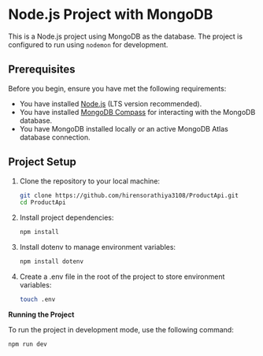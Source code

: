 # Node.js Project with MongoDB

This is a Node.js project using MongoDB as the database. The project is configured to run using `nodemon` for development.

## Prerequisites

Before you begin, ensure you have met the following requirements:

- You have installed [Node.js](https://nodejs.org/en/download/) (LTS version recommended).
- You have installed [MongoDB Compass](https://www.mongodb.com/products/compass) for interacting with the MongoDB database.
- You have MongoDB installed locally or an active MongoDB Atlas database connection.

## Project Setup

1. Clone the repository to your local machine:

   ```bash
   git clone https://github.com/hirensorathiya3108/ProductApi.git
   cd ProductApi

2. Install project dependencies:
   ```bash
   npm install

4. Install dotenv to manage environment variables:
   ```bash
   npm install dotenv

5. Create a .env file in the root of the project to store environment variables:
   ```bash
   touch .env


**Running the Project**<be>

To run the project in development mode, use the following command:
```bash
npm run dev


